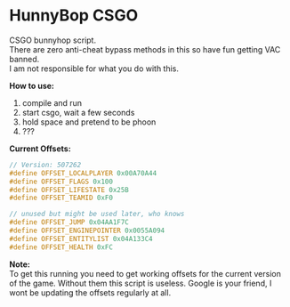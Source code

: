 # HunnyBop CSGO
CSGO bunnyhop script.  
There are zero anti-cheat bypass methods in this so have fun getting VAC banned.   
I am not responsible for what you do with this.

**How to use:**  
1. compile and run
2. start csgo, wait a few seconds  
3. hold space and pretend to be phoon 
4. ???

**Current Offsets:**  
```C
// Version: 507262
#define OFFSET_LOCALPLAYER 0x00A70A44
#define OFFSET_FLAGS 0x100
#define OFFSET_LIFESTATE 0x25B
#define OFFSET_TEAMID 0xF0

// unused but might be used later, who knows
#define OFFSET_JUMP 0x04AA1F7C
#define OFFSET_ENGINEPOINTER 0x0055A094
#define OFFSET_ENTITYLIST 0x04A133C4
#define OFFSET_HEALTH 0xFC
```

**Note:**  
To get this running you need to get working offsets for the current version of the game. Without them this script is useless. Google is your friend, I wont be updating the offsets regularly at all.
